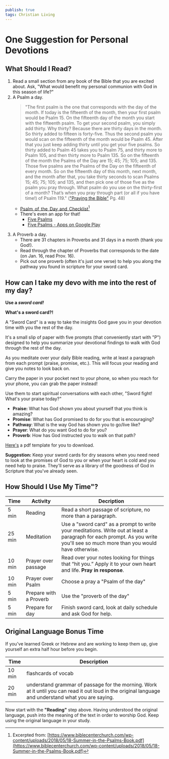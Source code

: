```yaml
---
publish: true
tags: Christian Living
---
```

# One Suggestion for Personal Devotions

## What Should I Read?

1. Read a small section from any book of the Bible that you are excited about. Ask, "What would benefit my personal communion with God in this season of life?"
2. A Psalm a day.
	 > "The first psalm is the one that corresponds with the day of the month. If today is the fifteenth of the month, then your first psalm would be Psalm 15. On the fifteenth day of the month you start with the fifteenth psalm. To get your second psalm, you simply add thirty. Why thirty? Because there are thirty days in the month. So thirty added to fifteen is forty-five. Thus the second psalm you would scan on the fifteenth of the month would be Psalm 45. After that you just keep adding thirty until you get your five psalms. So thirty added to Psalm 45 takes you to Psalm 75, and thirty more to Psalm 105, and then thirty more to Psalm 135. So on the fifteenth of the month the Psalms of the Day are 15; 45; 75; 105; and 135. Those five psalms are the Psalms of the Day on the fifteenth of every month. So on the fifteenth day of this month, next month, and the month after that, you take thirty seconds to scan Psalms 15; 45; 75; 105; and 135, and then pick one of those five as the psalm you pray through. What psalm do you use on the thirty-first of a month? That’s when you pray through part (or all if you have time!) of Psalm 119." (["Praying the Bible"](https://www.amazon.com/Praying-Bible-Donald-S-Whitney-ebook/dp/B00XWDR2JO/ref=sr_1_2?dchild=1&keywords=how+to+pray+the+bible&qid=1610126614&sr=8-2) Pg. 48)
	 - [Psalm_of_the_Day_and_Checklist](https://drive.google.com/file/d/16EesKaQzUJKkHXY2qCwLqQjD5ig_QpRE/view?usp=sharing)[^20210912164402] 
	 - There's even an app for that!
		 - [‎Five Psalms](https://apps.apple.com/us/app/five-psalms/id1104746125)
		 - [Five Psalms - Apps on Google Play](https://play.google.com/store/apps/details?id=com.biblefoundry.fivepsalms&hl=en_US&gl=US)

[^20210912164402]: Excerpted from: [https://www.biblecenterchurch.com/wp-content/uploads/2018/05/18-Summer-in-the-Psalms-Book.pdf](https://www.biblecenterchurch.com/wp-content/uploads/2018/05/18-Summer-in-the-Psalms-Book.pdf)

3. A Proverb a day.
    - There are 31 chapters in Proverbs and 31 days in a month (thank you God!).
    - Read through the chapter of Proverbs that corresponds to the date (on Jan. 16, read Prov. 16).
    - Pick out one proverb (often it's just one verse) to help you along the pathway you found in scripture for your sword card.

## How can I take my devo with me into the rest of my day?

**Use a *sword card!*** 

**What's a sword card?!**

A "Sword Card" is a way to take the insights God gave you in your devotion time with you the rest of the day. 

It's a small slip of paper with five prompts (that conveniently start with "P") designed to help you summarize your devotional findings to walk with God through the rest of the day. 

As you meditate over your daily Bible reading, write at least a paragraph from each prompt (praise, promise, etc.). This will focus your reading and give you notes to look back on.

Carry the paper in your pocket next to your phone, so when you reach for your phone, you can grab the paper instead!

Use them to start spiritual conversations with each other, "Sword fight! What's your praise today?"

- **Praise:** What has God shown you about yourself that you think is amazing?
- **Promise**: What has God promised to do for you that is encouraging?
- **Pathway**: What is the way God has shown you to go/live like?
- **Prayer**: What do you want God to do for you?
- **Proverb**: How has God instructed you to walk on that path?

[Here's](https://drive.google.com/file/d/16EW3QQ4kLRb008I3RAbeRypjvKrPaFN2/view?usp=sharing) a pdf template for you to download.

**Suggestion:** Keep your sword cards for dry seasons when you need need to look at the promises of God to you or when your heart is cold and you need help to praise. They'll serve as a library of the goodness of God in Scripture that you've already seen. 

## How Should I Use My Time"?

| Time   | Activity               | Decription                                                                                                                                                                                |
| ------ | ---------------------- | ----------------------------------------------------------------------------------------------------------------------------------------------------------------------------------------- |
| 5 min  | Reading                | Read a short passage of scripture, no more than a paragraph.                                                                                                                              |
| 25 min | Meditation             | Use a "sword card"  as a prompt to write your meditations. Write out at least a paragraph for each prompt. As you write you'll see so much more than you would have otherwise. |
| 10 min | Prayer over passage    | Read over your notes looking for things that “hit you.” Apply it to your own heart and life. **Pray in response**.                                                                        |
| 10 min | Prayer over Psalm      | Choose a pray a "Psalm of the day"                                                                                                                                             |
| 5 min  | Prepare with a Proverb | Use the "proverb of the day"                                                                                                                                                   |
| 5 min  | Prepare for day        | Finish sword card, look at daily schedule and ask God for help.                                                                                                                                                                                          |


## Original Language Bonus Time

If you've learned Greek or Hebrew and are working to keep them up, give yourself an extra half hour before you begin.

| Time   | Description         |
| ------ | ------------------- |
| 10 min | flashcards of vocab |
| 20 min | understand grammar of passage for the morning. Work at it until you can read it out loud in the original language and understand what you are saying.                     |

Now start with the **"Reading"** step above. Having understood the original language, push into the meaning of the text in order to worship God. Keep using the original language in your study.